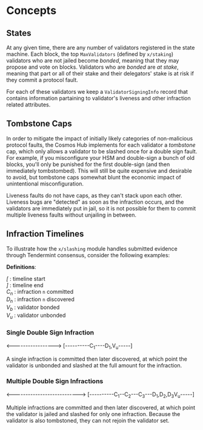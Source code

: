 <!--
order: 1
-->

# Concepts

## States

At any given time, there are any number of validators registered in the state
machine. Each block, the top `MaxValidators` (defined by `x/staking`) validators
who are not jailed become _bonded_, meaning that they may propose and vote on
blocks. Validators who are _bonded_ are _at stake_, meaning that part or all of
their stake and their delegators' stake is at risk if they commit a protocol
fault.

For each of these validators we keep a `ValidatorSigningInfo` record that
contains information partaining to validator's liveness and other infraction
related attributes.

## Tombstone Caps

In order to mitigate the impact of initially likely categories of non-malicious
protocol faults, the Cosmos Hub implements for each validator a _tombstone_ cap,
which only allows a validator to be slashed once for a double sign fault. For
example, if you misconfigure your HSM and double-sign a bunch of old blocks,
you'll only be punished for the first double-sign (and then immediately
tombstombed). This will still be quite expensive and desirable to avoid, but
tombstone caps somewhat blunt the economic impact of unintentional
misconfiguration.

Liveness faults do not have caps, as they can't stack upon each other. Liveness
bugs are "detected" as soon as the infraction occurs, and the validators are
immediately put in jail, so it is not possible for them to commit multiple
liveness faults without unjailing in between.

## Infraction Timelines

To illustrate how the `x/slashing` module handles submitted evidence through
Tendermint consensus, consider the following examples:

**Definitions**:

_[_ : timeline start  
_]_ : timeline end  
_C<sub>n</sub>_ : infraction `n` committed  
_D<sub>n</sub>_ : infraction `n` discovered  
_V<sub>b</sub>_ : validator bonded  
_V<sub>u</sub>_ : validator unbonded

### Single Double Sign Infraction

<----------------->
[----------C<sub>1</sub>----D<sub>1</sub>,V<sub>u</sub>-----]

A single infraction is committed then later discovered, at which point the
validator is unbonded and slashed at the full amount for the infraction.

### Multiple Double Sign Infractions

<--------------------------->
[----------C<sub>1</sub>--C<sub>2</sub>---C<sub>3</sub>---D<sub>1</sub>,D<sub>2</sub>,D<sub>3</sub>V<sub>u</sub>-----]

Multiple infractions are committed and then later discovered, at which point the
validator is jailed and slashed for only one infraction. Because the validator
is also tombstoned, they can not rejoin the validator set.
